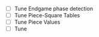 - [ ] Tune Endgame phase detection
- [ ] Tune Piece-Square Tables
- [ ] Tune Piece Values
- [ ] Tune 